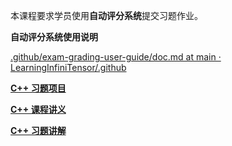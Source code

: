 本课程要求学员使用**自动评分系统**提交习题作业。

  

**自动评分系统使用说明**

[.github/exam-grading-user-guide/doc.md at main · LearningInfiniTensor/.github](https://github.com/LearningInfiniTensor/.github/blob/main/exam-grading-user-guide/doc.md)

  

[**C++ 习题项目**](https://github.com/LearningInfiniTensor/learning-cxx)

[**C++ 课程讲义**](https://github.com/YdrMaster/notebook/blob/main/%E8%AE%AD%E7%BB%83%E8%90%A5/20240720-cxx.md)

[**C++ 习题讲解**](https://github.com/YdrMaster/notebook/blob/main/%E8%AE%AD%E7%BB%83%E8%90%A5/20240723-cxx-exercise.md)